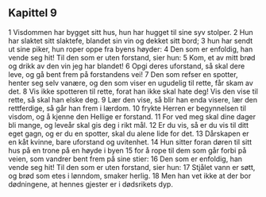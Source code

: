 ## Kapittel 9

1 Visdommen har bygget sitt hus, hun har hugget til sine syv stolper. 
2 Hun har slaktet sitt slaktefe, blandet sin vin og dekket sitt bord; 
3 hun har sendt ut sine piker, hun roper oppe fra byens høyder: 
4 Den som er enfoldig, han vende seg hit! Til den som er uten forstand, sier hun: 
5 Kom, et av mitt brød og drikk av den vin jeg har blandet! 
6 Opgi deres uforstand, så skal dere leve, og gå bent frem på forstandens vei! 
7 Den som refser en spotter, henter seg selv vanære, og den som viser en ugudelig til rette, får skam av det. 
8 Vis ikke spotteren til rette, forat han ikke skal hate deg! Vis den vise til rette, så skal han elske deg. 
9 Lær den vise, så blir han enda visere, lær den rettferdige, så går han frem i lærdom. 
10 frykte Herren er begynnelsen til visdom, og å kjenne den Hellige er forstand. 
11 For ved meg skal dine dager bli mange, og leveår skal gis deg i rikt mål. 
12 Er du vis, så er du vis til ditt eget gagn, og er du en spotter, skal du alene lide for det. 
13 Dårskapen er en kåt kvinne, bare uforstand og uvitenhet. 
14 Hun sitter foran døren til sitt hus på en trone på en høyde i byen 
15 for å rope til dem som går forbi på veien, som vandrer bent frem på sine stier: 
16 Den som er enfoldig, han vende seg hit! Til den som er uten forstand, sier hun: 
17 Stjålet vann er søtt, og brød som etes i lønndom, smaker herlig. 
18 Men han vet ikke at der bor dødningene, at hennes gjester er i dødsrikets dyp.